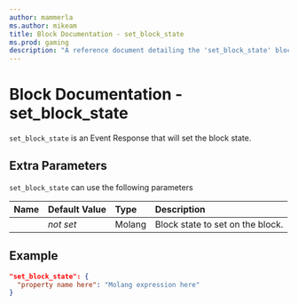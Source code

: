 ```yaml
---
author: mammerla
ms.author: mikeam
title: Block Documentation - set_block_state
ms.prod: gaming
description: "A reference document detailing the 'set_block_state' block event response"
---
```


# Block Documentation - set_block_state

`set_block_state` is an Event Response that will set the block state.

## Extra Parameters

`set_block_state` can use the following parameters

|Name |Default Value  |Type  |Description  |
|:----------|:----------|:----------|:----------|
||*not set* | Molang| Block state to set on the block. |

## Example

```json
"set_block_state": {
  "property name here": "Molang expression here"
}
```
